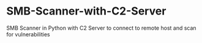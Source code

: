 # SMB-Scanner-with-C2-Server
SMB Scanner in Python with C2 Server to connect to remote host and scan for vulnerabilities
